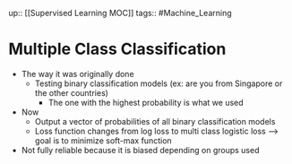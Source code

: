 up:: [[Supervised Learning MOC]]
tags:: #Machine_Learning
# Multiple Class Classification
- The way it was originally done
	- Testing binary classification models (ex: are you from Singapore or the other countries)
		- The one with the highest probability is what we used
- Now
	- Output a vector of probabilities of all binary classification models 
	- Loss function changes from log loss to multi class logistic loss --> goal is to minimize soft-max function
- Not fully reliable because it is biased depending on groups used